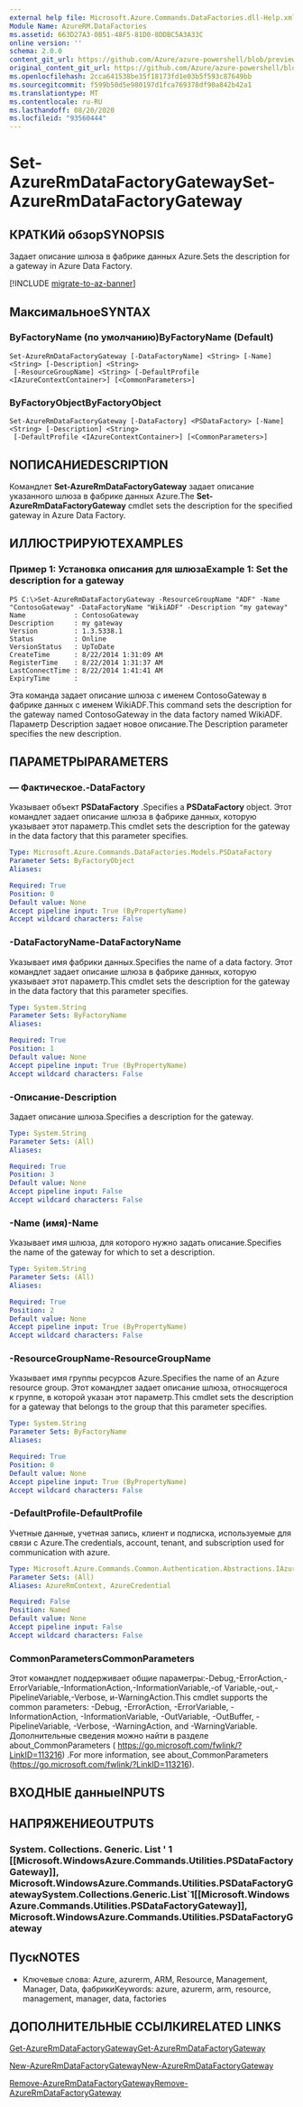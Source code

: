 ```yaml
---
external help file: Microsoft.Azure.Commands.DataFactories.dll-Help.xml
Module Name: AzureRM.DataFactories
ms.assetid: 663D27A3-0B51-48F5-81D0-8DDBC5A3A33C
online version: ''
schema: 2.0.0
content_git_url: https://github.com/Azure/azure-powershell/blob/preview/src/ResourceManager/DataFactories/Commands.DataFactories/help/Set-AzureRmDataFactoryGateway.md
original_content_git_url: https://github.com/Azure/azure-powershell/blob/preview/src/ResourceManager/DataFactories/Commands.DataFactories/help/Set-AzureRmDataFactoryGateway.md
ms.openlocfilehash: 2cca641538be35f18173fd1e03b5f593c87649bb
ms.sourcegitcommit: f599b50d5e980197d1fca769378df90a842b42a1
ms.translationtype: MT
ms.contentlocale: ru-RU
ms.lasthandoff: 08/20/2020
ms.locfileid: "93560444"
---
```

# <span data-ttu-id="69253-101">Set-AzureRmDataFactoryGateway</span><span class="sxs-lookup"><span data-stu-id="69253-101">Set-AzureRmDataFactoryGateway</span></span>

## <span data-ttu-id="69253-102">КРАТКИй обзор</span><span class="sxs-lookup"><span data-stu-id="69253-102">SYNOPSIS</span></span>
<span data-ttu-id="69253-103">Задает описание шлюза в фабрике данных Azure.</span><span class="sxs-lookup"><span data-stu-id="69253-103">Sets the description for a gateway in Azure Data Factory.</span></span>

[!INCLUDE [migrate-to-az-banner](../../includes/migrate-to-az-banner.md)]

## <span data-ttu-id="69253-104">Максимальное</span><span class="sxs-lookup"><span data-stu-id="69253-104">SYNTAX</span></span>

### <span data-ttu-id="69253-105">ByFactoryName (по умолчанию)</span><span class="sxs-lookup"><span data-stu-id="69253-105">ByFactoryName (Default)</span></span>
```
Set-AzureRmDataFactoryGateway [-DataFactoryName] <String> [-Name] <String> [-Description] <String>
 [-ResourceGroupName] <String> [-DefaultProfile <IAzureContextContainer>] [<CommonParameters>]
```

### <span data-ttu-id="69253-106">ByFactoryObject</span><span class="sxs-lookup"><span data-stu-id="69253-106">ByFactoryObject</span></span>
```
Set-AzureRmDataFactoryGateway [-DataFactory] <PSDataFactory> [-Name] <String> [-Description] <String>
 [-DefaultProfile <IAzureContextContainer>] [<CommonParameters>]
```

## <span data-ttu-id="69253-107">NОПИСАНИЕ</span><span class="sxs-lookup"><span data-stu-id="69253-107">DESCRIPTION</span></span>
<span data-ttu-id="69253-108">Командлет **Set-AzureRmDataFactoryGateway** задает описание указанного шлюза в фабрике данных Azure.</span><span class="sxs-lookup"><span data-stu-id="69253-108">The **Set-AzureRmDataFactoryGateway** cmdlet sets the description for the specified gateway in Azure Data Factory.</span></span>

## <span data-ttu-id="69253-109">ИЛЛЮСТРИРУЮТ</span><span class="sxs-lookup"><span data-stu-id="69253-109">EXAMPLES</span></span>

### <span data-ttu-id="69253-110">Пример 1: Установка описания для шлюза</span><span class="sxs-lookup"><span data-stu-id="69253-110">Example 1: Set the description for a gateway</span></span>
```
PS C:\>Set-AzureRmDataFactoryGateway -ResourceGroupName "ADF" -Name "ContosoGateway" -DataFactoryName "WikiADF" -Description "my gateway"
Name            : ContosoGateway
Description     : my gateway
Version         : 1.3.5338.1
Status          : Online
VersionStatus   : UpToDate
CreateTime      : 8/22/2014 1:31:09 AM
RegisterTime    : 8/22/2014 1:31:37 AM
LastConnectTime : 8/22/2014 1:41:41 AM
ExpiryTime      :
```

<span data-ttu-id="69253-111">Эта команда задает описание шлюза с именем ContosoGateway в фабрике данных с именем WikiADF.</span><span class="sxs-lookup"><span data-stu-id="69253-111">This command sets the description for the gateway named ContosoGateway in the data factory named WikiADF.</span></span>
<span data-ttu-id="69253-112">Параметр Description задает новое описание.</span><span class="sxs-lookup"><span data-stu-id="69253-112">The Description parameter specifies the new description.</span></span>

## <span data-ttu-id="69253-113">ПАРАМЕТРЫ</span><span class="sxs-lookup"><span data-stu-id="69253-113">PARAMETERS</span></span>

### <span data-ttu-id="69253-114">— Фактическое.</span><span class="sxs-lookup"><span data-stu-id="69253-114">-DataFactory</span></span>
<span data-ttu-id="69253-115">Указывает объект **PSDataFactory** .</span><span class="sxs-lookup"><span data-stu-id="69253-115">Specifies a **PSDataFactory** object.</span></span>
<span data-ttu-id="69253-116">Этот командлет задает описание шлюза в фабрике данных, которую указывает этот параметр.</span><span class="sxs-lookup"><span data-stu-id="69253-116">This cmdlet sets the description for the gateway in the data factory that this parameter specifies.</span></span>

```yaml
Type: Microsoft.Azure.Commands.DataFactories.Models.PSDataFactory
Parameter Sets: ByFactoryObject
Aliases: 

Required: True
Position: 0
Default value: None
Accept pipeline input: True (ByPropertyName)
Accept wildcard characters: False
```

### <span data-ttu-id="69253-117">-DataFactoryName</span><span class="sxs-lookup"><span data-stu-id="69253-117">-DataFactoryName</span></span>
<span data-ttu-id="69253-118">Указывает имя фабрики данных.</span><span class="sxs-lookup"><span data-stu-id="69253-118">Specifies the name of a data factory.</span></span>
<span data-ttu-id="69253-119">Этот командлет задает описание шлюза в фабрике данных, которую указывает этот параметр.</span><span class="sxs-lookup"><span data-stu-id="69253-119">This cmdlet sets the description for the gateway in the data factory that this parameter specifies.</span></span>

```yaml
Type: System.String
Parameter Sets: ByFactoryName
Aliases: 

Required: True
Position: 1
Default value: None
Accept pipeline input: True (ByPropertyName)
Accept wildcard characters: False
```

### <span data-ttu-id="69253-120">-Описание</span><span class="sxs-lookup"><span data-stu-id="69253-120">-Description</span></span>
<span data-ttu-id="69253-121">Задает описание шлюза.</span><span class="sxs-lookup"><span data-stu-id="69253-121">Specifies a description for the gateway.</span></span>

```yaml
Type: System.String
Parameter Sets: (All)
Aliases: 

Required: True
Position: 3
Default value: None
Accept pipeline input: False
Accept wildcard characters: False
```

### <span data-ttu-id="69253-122">-Name (имя)</span><span class="sxs-lookup"><span data-stu-id="69253-122">-Name</span></span>
<span data-ttu-id="69253-123">Указывает имя шлюза, для которого нужно задать описание.</span><span class="sxs-lookup"><span data-stu-id="69253-123">Specifies the name of the gateway for which to set a description.</span></span>

```yaml
Type: System.String
Parameter Sets: (All)
Aliases: 

Required: True
Position: 2
Default value: None
Accept pipeline input: True (ByPropertyName)
Accept wildcard characters: False
```

### <span data-ttu-id="69253-124">-ResourceGroupName</span><span class="sxs-lookup"><span data-stu-id="69253-124">-ResourceGroupName</span></span>
<span data-ttu-id="69253-125">Указывает имя группы ресурсов Azure.</span><span class="sxs-lookup"><span data-stu-id="69253-125">Specifies the name of an Azure resource group.</span></span>
<span data-ttu-id="69253-126">Этот командлет задает описание шлюза, относящегося к группе, в которой указан этот параметр.</span><span class="sxs-lookup"><span data-stu-id="69253-126">This cmdlet sets the description for a gateway that belongs to the group that this parameter specifies.</span></span>

```yaml
Type: System.String
Parameter Sets: ByFactoryName
Aliases: 

Required: True
Position: 0
Default value: None
Accept pipeline input: True (ByPropertyName)
Accept wildcard characters: False
```

### <span data-ttu-id="69253-127">-DefaultProfile</span><span class="sxs-lookup"><span data-stu-id="69253-127">-DefaultProfile</span></span>
<span data-ttu-id="69253-128">Учетные данные, учетная запись, клиент и подписка, используемые для связи с Azure.</span><span class="sxs-lookup"><span data-stu-id="69253-128">The credentials, account, tenant, and subscription used for communication with azure.</span></span>

```yaml
Type: Microsoft.Azure.Commands.Common.Authentication.Abstractions.IAzureContextContainer
Parameter Sets: (All)
Aliases: AzureRmContext, AzureCredential

Required: False
Position: Named
Default value: None
Accept pipeline input: False
Accept wildcard characters: False
```

### <span data-ttu-id="69253-129">CommonParameters</span><span class="sxs-lookup"><span data-stu-id="69253-129">CommonParameters</span></span>
<span data-ttu-id="69253-130">Этот командлет поддерживает общие параметры:-Debug,-ErrorAction,-ErrorVariable,-InformationAction,-InformationVariable,-of Variable,-out,-PipelineVariable,-Verbose, и-WarningAction.</span><span class="sxs-lookup"><span data-stu-id="69253-130">This cmdlet supports the common parameters: -Debug, -ErrorAction, -ErrorVariable, -InformationAction, -InformationVariable, -OutVariable, -OutBuffer, -PipelineVariable, -Verbose, -WarningAction, and -WarningVariable.</span></span> <span data-ttu-id="69253-131">Дополнительные сведения можно найти в разделе about_CommonParameters ( https://go.microsoft.com/fwlink/?LinkID=113216) .</span><span class="sxs-lookup"><span data-stu-id="69253-131">For more information, see about_CommonParameters (https://go.microsoft.com/fwlink/?LinkID=113216).</span></span>

## <span data-ttu-id="69253-132">ВХОДНЫЕ данные</span><span class="sxs-lookup"><span data-stu-id="69253-132">INPUTS</span></span>

## <span data-ttu-id="69253-133">НАПРЯЖЕНИЕ</span><span class="sxs-lookup"><span data-stu-id="69253-133">OUTPUTS</span></span>

### <span data-ttu-id="69253-134">System. Collections. Generic. List ' 1 [[Microsoft.WindowsAzure.Commands.Utilities.PSDataFactoryGateway]], Microsoft.WindowsAzure.Commands.Utilities.PSDataFactoryGateway</span><span class="sxs-lookup"><span data-stu-id="69253-134">System.Collections.Generic.List\`1[[Microsoft.WindowsAzure.Commands.Utilities.PSDataFactoryGateway]], Microsoft.WindowsAzure.Commands.Utilities.PSDataFactoryGateway</span></span>

## <span data-ttu-id="69253-135">Пуск</span><span class="sxs-lookup"><span data-stu-id="69253-135">NOTES</span></span>
* <span data-ttu-id="69253-136">Ключевые слова: Azure, azurerm, ARM, Resource, Management, Manager, Data, фабрики</span><span class="sxs-lookup"><span data-stu-id="69253-136">Keywords: azure, azurerm, arm, resource, management, manager, data, factories</span></span>

## <span data-ttu-id="69253-137">ДОПОЛНИТЕЛЬНЫЕ ССЫЛКИ</span><span class="sxs-lookup"><span data-stu-id="69253-137">RELATED LINKS</span></span>

[<span data-ttu-id="69253-138">Get-AzureRmDataFactoryGateway</span><span class="sxs-lookup"><span data-stu-id="69253-138">Get-AzureRmDataFactoryGateway</span></span>](./Get-AzureRmDataFactoryGateway.md)

[<span data-ttu-id="69253-139">New-AzureRmDataFactoryGateway</span><span class="sxs-lookup"><span data-stu-id="69253-139">New-AzureRmDataFactoryGateway</span></span>](./New-AzureRmDataFactoryGateway.md)

[<span data-ttu-id="69253-140">Remove-AzureRmDataFactoryGateway</span><span class="sxs-lookup"><span data-stu-id="69253-140">Remove-AzureRmDataFactoryGateway</span></span>](./Remove-AzureRmDataFactoryGateway.md)


